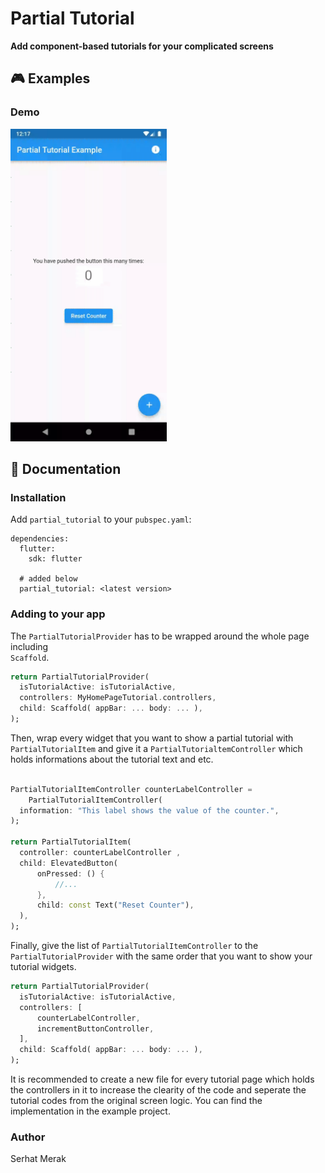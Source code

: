 # Partial Tutorial

**Add component-based tutorials for your complicated screens**

## 🎮 Examples

### Demo
<img alt="Demo 1" src="https://github.com/merakserhat/Partial-Tutorial/blob/main/readme_assets/example.gif?raw=true" height="500"> 


## 📒 Documentation

### Installation
Add `partial_tutorial` to your `pubspec.yaml`:

```
dependencies:
  flutter:
    sdk: flutter

  # added below
  partial_tutorial: <latest version>
```

### Adding to your app

The `PartialTutorialProvider` has to be wrapped around the whole page including  
`Scaffold`.

```dart
return PartialTutorialProvider(  
  isTutorialActive: isTutorialActive,
  controllers: MyHomePageTutorial.controllers,
  child: Scaffold( appBar: ... body: ... ),
);
```

Then, wrap every widget that you want to show a partial tutorial with `PartialTutorialItem` and give it a `PartialTutorialtemController` which holds informations about the tutorial text and etc.

```dart

PartialTutorialItemController counterLabelController =  
    PartialTutorialItemController(  
  information: "This label shows the value of the counter.",  
);

return PartialTutorialItem(  
  controller: counterLabelController ,  
  child: ElevatedButton(  
      onPressed: () {  
	      //...  
	  },  
	  child: const Text("Reset Counter"),
  ),  
);
```

Finally, give the list of `PartialTutorialItemController`  to the  `PartialTutorialProvider` with the same order that you want to show your tutorial widgets.
```dart
return PartialTutorialProvider(  
  isTutorialActive: isTutorialActive,
  controllers: [
	  counterLabelController,
	  incrementButtonController,
  ],
  child: Scaffold( appBar: ... body: ... ),
);
```
It is recommended to create a new file for every tutorial page which holds the controllers in it to increase the clearity of the code and seperate the tutorial codes from the original screen logic. You can find the implementation in the example project.

### Author
Serhat Merak
